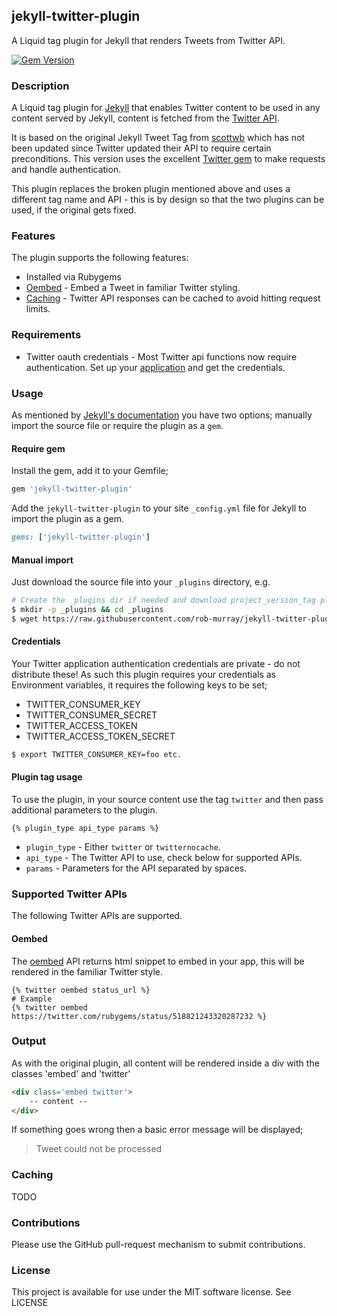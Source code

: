 ## jekyll-twitter-plugin

A Liquid tag plugin for Jekyll that renders Tweets from Twitter API.

[![Gem Version](https://badge.fury.io/rb/jekyll-twitter-plugin.svg)](http://badge.fury.io/rb/jekyll-twitter-plugin)


### Description

A Liquid tag plugin for [Jekyll](http://jekyllrb.com/) that enables Twitter content to be used in any content served by Jekyll, content is fetched from the [Twitter API](https://dev.twitter.com/home).

It is based on the original Jekyll Tweet Tag from [scottwb](https://github.com/scottwb/jekyll-tweet-tag) which has not been updated since Twitter updated their API to require certain preconditions. This version uses the excellent [Twitter gem](https://github.com/sferik/twitter) to make requests and handle authentication.

This plugin replaces the broken plugin mentioned above and uses a different tag name and API - this is by design so that the two plugins can be used, if the original gets fixed.


### Features

The plugin supports the following features:

* Installed via Rubygems
* [Oembed](#oembed) - Embed a Tweet in familiar Twitter styling.
* [Caching](#caching) - Twitter API responses can be cached to avoid hitting request limits.


### Requirements

* Twitter oauth credentials - Most Twitter api functions now require authentication. Set up your [application](https://dev.twitter.com/apps/new) and get the credentials.


### Usage

As mentioned by [Jekyll's documentation](http://jekyllrb.com/docs/plugins/#installing-a-plugin) you have two options; manually import the source file or require the plugin as a `gem`.

#### Require gem

Install the gem, add it to your Gemfile;

```ruby
gem 'jekyll-twitter-plugin'
```

Add the `jekyll-twitter-plugin` to your site `_config.yml` file for Jekyll to import the plugin as a gem.

```ruby
gems: ['jekyll-twitter-plugin']
```

#### Manual import

Just download the source file into your `_plugins` directory, e.g.

```bash
# Create the _plugins dir if needed and download project_version_tag plugin
$ mkdir -p _plugins && cd _plugins
$ wget https://raw.githubusercontent.com/rob-murray/jekyll-twitter-plugin/master/lib/jekyll-twitter-plugin.rb
```

#### Credentials

Your Twitter application authentication credentials are private - do not distribute these! As such this plugin requires your credentials as Environment variables, it requires the following keys to be set;

* TWITTER_CONSUMER_KEY
* TWITTER_CONSUMER_SECRET
* TWITTER_ACCESS_TOKEN
* TWITTER_ACCESS_TOKEN_SECRET

```bash
$ export TWITTER_CONSUMER_KEY=foo etc.
```

#### Plugin tag usage

To use the plugin, in your source content use the tag `twitter` and then pass additional parameters to the plugin.

```liquid
{% plugin_type api_type params %}
```

* `plugin_type` - Either `twitter` or `twitternocache`.
* `api_type` - The Twitter API to use, check below for supported APIs.
* `params` - Parameters for the API separated by spaces.

### Supported Twitter APIs

The following Twitter APIs are supported.

#### Oembed

The [oembed](https://dev.twitter.com/rest/reference/get/statuses/oembed) API returns html snippet to embed in your app, this will be rendered in the familiar Twitter style.

```liquid
{% twitter oembed status_url %}
# Example
{% twitter oembed https://twitter.com/rubygems/status/518821243320287232 %}
```

### Output

As with the original plugin, all content will be rendered inside a div with the classes 'embed' and 'twitter' 

```html
<div class='embed twitter'>
    -- content --
</div>
```

If something goes wrong then a basic error message will be displayed;

> Tweet could not be processed


### Caching

TODO


### Contributions

Please use the GitHub pull-request mechanism to submit contributions.

### License

This project is available for use under the MIT software license.
See LICENSE
